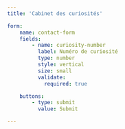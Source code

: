 ```yaml
---
title: 'Cabinet des curiosités'

form:
    name: contact-form
    fields:
        - name: curiosity-number
          label: Numéro de curiosité
          type: number
          style: vertical
          size: small
          validate:
            required: true

    buttons:
        - type: submit
          value: Submit

---
```

